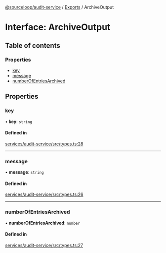 [@sourceloop/audit-service](../README.md) / [Exports](../modules.md) / ArchiveOutput

# Interface: ArchiveOutput

## Table of contents

### Properties

- [key](ArchiveOutput.md#key)
- [message](ArchiveOutput.md#message)
- [numberOfEntriesArchived](ArchiveOutput.md#numberofentriesarchived)

## Properties

### key

• **key**: `string`

#### Defined in

[services/audit-service/src/types.ts:28](https://github.com/sourcefuse/loopback4-microservice-catalog/blob/d35fdb3f0/services/audit-service/src/types.ts#L28)

___

### message

• **message**: `string`

#### Defined in

[services/audit-service/src/types.ts:26](https://github.com/sourcefuse/loopback4-microservice-catalog/blob/d35fdb3f0/services/audit-service/src/types.ts#L26)

___

### numberOfEntriesArchived

• **numberOfEntriesArchived**: `number`

#### Defined in

[services/audit-service/src/types.ts:27](https://github.com/sourcefuse/loopback4-microservice-catalog/blob/d35fdb3f0/services/audit-service/src/types.ts#L27)

